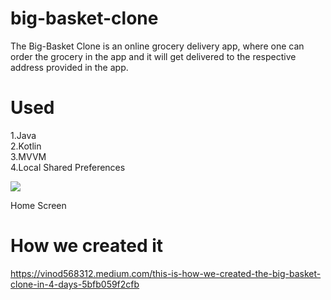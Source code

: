 # big-basket-clone
The Big-Basket Clone is an online grocery delivery app, where one can order the grocery in the app and it will get delivered to the respective address provided in the app.

# Used
1.Java<br />
2.Kotlin<br />
3.MVVM<br />
4.Local Shared Preferences

![](https://raw.githubusercontent.com/vinu5683/vinodkumar/master/assets/img/portfolio/bigbasket/bb-home.png)

Home Screen


# How we created it
https://vinod568312.medium.com/this-is-how-we-created-the-big-basket-clone-in-4-days-5bfb059f2cfb
